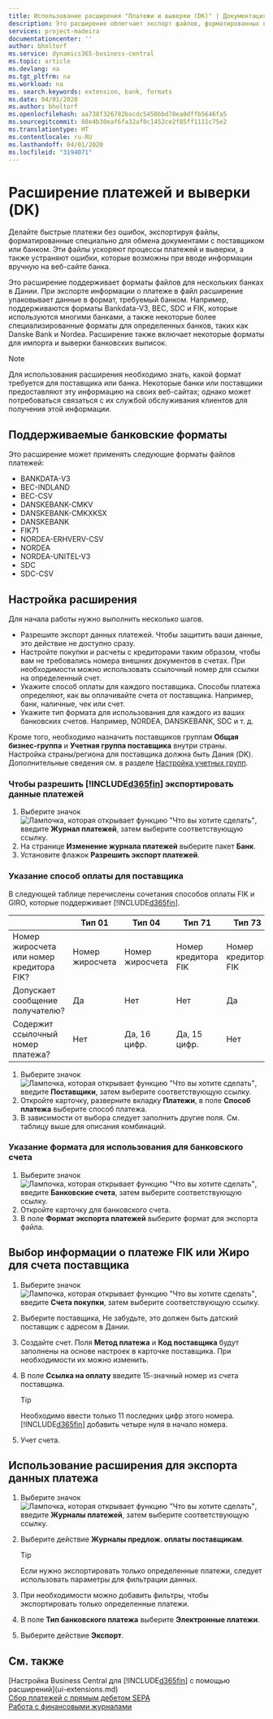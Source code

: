 ```yaml
---
title: Использование расширения "Платежи и выверки (DK)" | Документация Майкрософт
description: Это расширение облегчает экспорт файлов, форматированных в соответствии с банковскими требованиями к предоставляемым электронным документам.
services: project-madeira
documentationcenter: ''
author: bholtorf
ms.service: dynamics365-business-central
ms.topic: article
ms.devlang: na
ms.tgt_pltfrm: na
ms.workload: na
ms. search.keywords: extension, bank, formats
ms.date: 04/01/2020
ms.author: bholtorf
ms.openlocfilehash: aa738f326782bacdc5450bbd78ea0dffb5646fa5
ms.sourcegitcommit: 88e4b30eaf6fa32af0c1452ce2f85ff1111c75e2
ms.translationtype: HT
ms.contentlocale: ru-RU
ms.lasthandoff: 04/01/2020
ms.locfileid: "3194071"
---
```

# <a name="the-payments-and-reconciliations-dk-extension"></a>Расширение платежей и выверки (DK)
Делайте быстрые платежи без ошибок, экспортируя файлы, форматированные специально для обмена документами с поставщиком или банком. Эти файлы ускоряют процессы платежей и выверки, а также устраняют ошибки, которые возможны при вводе информации вручную на веб-сайте банка.  

Это расширение поддерживает форматы файлов для нескольких банках в Дании. При экспорте информации о платеже в файл расширение упаковывает данные в формат, требуемый банком. Например, поддерживаются форматы Bankdata-V3, BEC, SDC и FIK, которые используются многими банками, а также некоторые более специализированные форматы для определенных банков, таких как Danske Bank и Nordea. Расширение также включает некоторые форматы для импорта и выверки банковских выписок.  

> [!Note]
> Для использования расширения необходимо знать, какой формат требуется для поставщика или банка. Некоторые банки или поставщики предоставляют эту информацию на своих веб-сайтах; однако может потребоваться связаться с их службой обслуживания клиентов для получения этой информации.  

## <a name="supported-bank-formats"></a>Поддерживаемые банковские форматы
Это расширение может применять следующие форматы файлов платежей:  

* BANKDATA-V3  
* BEC-INDLAND  
* BEC-CSV  
* DANSKEBANK-CMKV  
* DANSKEBANK-CMKXKSX  
* DANSKEBANK  
* FIK71  
* NORDEA-ERHVERV-CSV  
* NORDEA  
* NORDEA-UNITEL-V3  
* SDC  
* SDC-CSV  

## <a name="to-set-up-the-extension"></a>Настройка расширения
Для начала работы нужно выполнить несколько шагов.  

* Разрешите экспорт данных платежей. Чтобы защитить ваши данные, это действие не доступно сразу.  
* Настройте покупки и расчеты с кредиторами таким образом, чтобы вам не требовались номера внешних документов в счетах. При необходимости можно использовать ссылочный номер для ссылки на определенный счет.  
* Укажите способ оплаты для каждого поставщика. Способы платежа определяют, как вы оплачивайте счета от поставщика. Например, банк, наличные, чек или счет.  
* Укажите тип формата для использования для каждого из ваших банковских счетов. Например, NORDEA, DANSKEBANK, SDC и т. д.  

Кроме того, необходимо назначить поставщиков группам **Общая бизнес-группа** и **Учетная группа поставщика** внутри страны. Настройка страны/региона для поставщика должна быть Дания (DK). Дополнительные сведения см. в разделе [Настройка учетных групп](finance-posting-groups.md).  

### <a name="to-allow-d365fin-to-export-payment-data"></a>Чтобы разрешить [!INCLUDE[d365fin](includes/d365fin_md.md)] экспортировать данные платежей
1. Выберите значок ![Лампочка, которая открывает функцию "Что вы хотите сделать"](media/ui-search/search_small.png "Что вы хотите сделать"), введите **Журнал платежей**, затем выберите соответствующую ссылку.  
2. На странице **Изменение журнала платежей** выберите пакет **Банк**.  
3. Установите флажок **Разрешить экспорт платежей**.  

### <a name="to-specify-a-payment-method-for-a-vendor"></a>Указание способ оплаты для поставщика
В следующей таблице перечислены сочетания способов оплаты FIK и GIRO, которые поддерживает [!INCLUDE[d365fin](includes/d365fin_md.md)].

||Тип 01 | Тип 04 | Тип 71 | Тип 73 |
|----|---|---|---|---|
|Номер жиросчета или номер кредитора FIK? | Номер жиросчета | Номер жиросчета | Номер кредитора FIK | Номер кредитора FIK|
|Допускает сообщение получателю? | Да |Нет |Нет | Да |
|Содержит ссылочный номер платежа? | Нет | Да, 16 цифр. | Да, 15 цифр. | Нет|

1. Выберите значок ![Лампочка, которая открывает функцию "Что вы хотите сделать"](media/ui-search/search_small.png "Что вы хотите сделать"), введите **Поставщики**, затем выберите соответствующую ссылку.  
2. Откройте карточку, разверните вкладку **Платежи**, в поле **Способ платежа** выберите способ платежа.  
3. В зависимости от выбора следует заполнить другие поля. См. таблицу выше для описания комбинаций.  

### <a name="to-specify-the-format-to-use-for-a-bank-account"></a>Указание формата для использования для банковского счета
1. Выберите значок ![Лампочка, которая открывает функцию "Что вы хотите сделать"](media/ui-search/search_small.png "Что вы хотите сделать"), введите **Банковские счета**, затем выберите соответствующую ссылку.  
2. Откройте карточку для банковского счета.  
3. В поле **Формат экспорта платежей** выберите формат для экспорта файла.  

## <a name="choosing-the-fik-or-giro-payment-information-for-vendor-invoices"></a>Выбор информации о платеже FIK или Жиро для счета поставщика
1. Выберите значок ![Лампочка, которая открывает функцию "Что вы хотите сделать"](media/ui-search/search_small.png "Что вы хотите сделать"), введите **Счета покупки**, затем выберите соответствующую ссылку.
2. Выберите поставщика, Не забудьте, это должен быть датский поставщик с адресом в Дании.
3. Создайте счет. Поля **Метод платежа** и **Код поставщика** будут заполнены на основе настроек в карточке поставщика. При необходимости их можно изменить.
4. В поле **Ссылка на оплату** введите 15-значный номер из счета поставщика.  

    > [!Tip]
    > Необходимо ввести только 11 последних цифр этого номера. [!INCLUDE[d365fin](includes/d365fin_md.md)] добавить четыре нуля в начало номера.  

5. Учет счета.

## <a name="to-use-the-extension-to-export-payment-data"></a>Использование расширения для экспорта данных платежа
1. Выберите значок ![Лампочка, которая открывает функцию "Что вы хотите сделать"](media/ui-search/search_small.png "Что вы хотите сделать"), введите **Журналы платежей**, затем выберите соответствующую ссылку.  
2. Выберите действие **Журналы предлож. оплаты поставщикам**.  

    > [!Tip]
    > Если нужно экспортировать только определенные платежи, следует использовать параметры для фильтрации данных.  

3. При необходимости можно добавить фильтры, чтобы экспортировать только определенные платежи.  
4. В поле **Тип банковского платежа** выберите **Электронные платежи**.  
5. Выберите действие **Экспорт**.  

## <a name="see-also"></a>См. также
[Настройка Business Central для [!INCLUDE[d365fin](includes/d365fin_md.md)] с помощью расширений](ui-extensions.md)  
[Сбор платежей с прямым дебетом SEPA](finance-collect-payments-with-sepa-direct-debit.md)  
[Работа с финансовыми журналами](ui-work-general-journals.md)  
